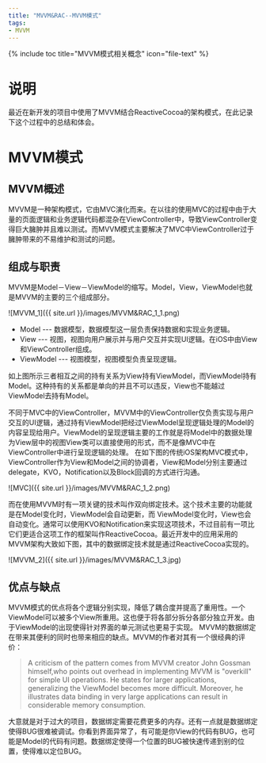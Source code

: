 ```yaml
---
title: "MVVM&RAC--MVVM模式"
tags: 
- MVVM 
---
```


{% include toc title="MVVM模式相关概念" icon="file-text" %}

# 说明

最近在新开发的项目中使用了MVVM结合ReactiveCocoa的架构模式，在此记录下这个过程中的总结和体会。

# MVVM模式

## MVVM概述

MVVM是一种架构模式，它由MVC演化而来。在以往的使用MVC的过程中由于大量的页面逻辑和业务逻辑代码都混杂在ViewController中，导致ViewController变得巨大臃肿并且难以测试。而MVVM模式主要解决了MVC中ViewController过于臃肿带来的不易维护和测试的问题。

## 组成与职责

MVVM是Model－View－ViewModel的缩写。Model，View，ViewModel也就是MVVM的主要的三个组成部分。

![MVVM_1]({{ site.url }}/images/MVVM&RAC_1_1.png)

* Model --- 数据模型，数据模型这一层负责保持数据和实现业务逻辑。
* View --- 视图，视图向用户展示并与用户交互并实现UI逻辑。在iOS中由View和ViewController组成。
* ViewModel --- 视图模型，视图模型负责呈现逻辑。

如上图所示三者相互之间的持有关系为View持有ViewModel，而ViewModel持有Model。这种持有的关系都是单向的并且不可以违反，View也不能越过ViewModel去持有Model。

不同于MVC中的ViewController，MVVM中的ViewController仅负责实现与用户交互的UI逻辑，通过持有ViewModel把经过ViewModel呈现逻辑处理的Model的内容呈现给用户。ViewModel的呈现逻辑主要的工作就是将Model中的数据处理为View层中的视图View类可以直接使用的形式，而不是像MVC中在ViewController中进行呈现逻辑的处理。
在如下图的传统iOS架构MVC模式中，ViewController作为View和Model之间的协调者，View和Model分别主要通过delegate，KVO，Notification以及Block回调的方式进行沟通。

![MVC]({{ site.url }}/images/MVVM&RAC_1_2.png)

而在使用MVVM时有一项关键的技术叫作双向绑定技术。这个技术主要的功能就是在Model变化时，ViewModel会自动更新，而 ViewModel变化时，View也会自动变化。通常可以使用KVO和Notification来实现这项技术，不过目前有一项比它们更适合这项工作的框架叫作ReactiveCocoa。最近开发中的应用采用的MVVM架构大致如下图，其中的数据绑定技术就是通过ReactiveCocoa实现的。

![MVVM_2]({{ site.url }}/images/MVVM&RAC_1_3.jpg)

## 优点与缺点

MVVM模式的优点将各个逻辑分别实现，降低了耦合度并提高了重用性。一个ViewModel可以被多个View所重用。这也便于将各部分拆分各部分独立开发。由于ViewModel的出现使得针对界面的单元测试也更易于实现。
MVVM的数据绑定在带来其便利的同时也带来相应的缺点。MVVM的作者对其有一个很经典的评价：

> A criticism of the pattern comes from MVVM creator John Gossman himself,who points out overhead in implementing MVVM is "overkill" for simple UI operations. He states for larger applications, generalizing the ViewModel becomes more difficult. Moreover, he illustrates data binding in very large applications can result in considerable memory consumption.

大意就是对于过大的项目，数据绑定需要花费更多的内存。还有一点就是数据绑定使得BUG很难被调试。你看到界面异常了，有可能是你View的代码有BUG，也可能是Model的代码有问题。数据绑定使得一个位置的BUG被快速传递到别的位置，使得难以定位BUG。











